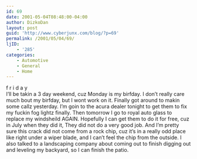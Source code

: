 ```yaml
---
id: 69
date: 2001-05-04T08:48:00-04:00
author: DizkoDan
layout: post
guid: 'http://www.cyberjunx.com/blog/?p=69'
permalink: /2001/05/04/69/
ljID:
    - '285'
categories:
    - Automotive
    - General
    - Home
---
```


f r i d a y  
I’ll be takin a 3 day weekend, cuz Monday is my birfday. I don’t really care much bout my birfday, but I wont work on it. Finally got around to makin some callz yesterday. I’m goin to the acura dealer tonight to get them to fix my fuckin fog lightz finally. Then tomorrow I go to royal auto glass to replace my windsheild AGAIN. Hopefully I can get them to do it for free, cuz in July when they did it, They did not do a very good job. And I’m pretty sure this crack did not come from a rock chip, cuz it’s in a really odd place like right under a wiper blade, and I can’t feel the chip from the outside. I also talked to a landscaping company about coming out to finish digging out and leveling my backyard, so I can finish the patio.